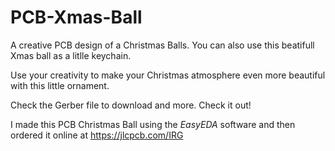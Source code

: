 # PCB-Xmas-Ball

A creative PCB design of a Christmas Balls. You can also use this beatifull Xmas ball as a litlle keychain.

Use your creativity to make your Christmas atmosphere even more beautiful with this little ornament.

Check the Gerber file to download and more. Check it out!

I made this PCB Christmas Ball using the *EasyEDA* software and then ordered it online at <https://jlcpcb.com/IRG>
